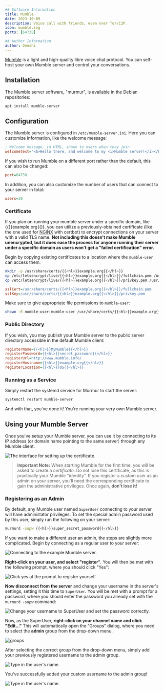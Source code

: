 ```yaml
---
## Software Information
title: Mumble
date: 2023-10-09
description: Voice call with friends, even over Tor/I2P.
icon: mumble.svg
ports: [64738]

## Author Information
author: Denshi
---
```


[Mumble](https://www.mumble.info/) is a light and high-quality libre voice chat protocol. You can self-host your own Mumble server and control your conversations.

## Installation

The Mumble server software, "murmur", is available in the Debian repositories:
```sh
apt install mumble-server
```

## Configuration

The Mumble server is configured in `/etc/mumble-server.ini`. Here you can customize information, like the welcome message:

```ini
; Welcome message, in HTML, shown to users when they join
welcometext="<b>Hello there, and welcome to my <i>Mumble server!</i></b>"
```

If you wish to run Mumble on a different port rather than the default, this can also be changed:
```ini
port=64738
```

In addition, you can also customize the number of users that can connect to your server in total:
```ini
users=30
```

### Certificate

If you plan on running your mumble server under a specific domain, like {{<hl>}}example.org{{</hl>}}, you can utilize a previously-obtained certificate (like the one used for [NGINX](/server/nginx) with certbot) to encrypt connections on your server with a valid TLS name. **Not including this doesn't make Mumble unencrypted, but it does ease the process for anyone running their server under a specific domain as users won't get a "failed certification" error.**

Begin by copying existing certificates to a location where the `mumble-user` can access them:

```sh
mkdir -p /usr/share/certs/{{<hl>}}example.org{{</hl>}}
cp /etc/letsencrypt/live/{{<hl>}}example.org{{</hl>}}/fullchain.pem /usr/share/certs/{{<hl>}}example.org{{</hl>}}/
cp /etc/letsencrypt/live/{{<hl>}}example.org{{</hl>}}/privkey.pem /usr/share/certs/{{<hl>}}example.org{{</hl>}}/
```

```ini
sslCert=/usr/share/certs/{{<hl>}}example.org{{</hl>}}/fullchain.pem
sslKey=/usr/share/certs/{{<hl>}}example.org{{</hl>}}/privkey.pem
```

Make sure to give appropriate file permissions to `mumble-user`:

```sh
chown -R mumble-user:mumble-user /usr/share/certs/{{<hl>}}example.org{{</hl>}}
```

### Public Directory

If you wish, you may publish your Mumble server to the public server directory accessible in the default Mumble client:
```ini
registerName={{<hl>}}MyMumble{{</hl>}}
registerPassword={{<hl>}}secret_password{{</hl>}}
registerUrl=http://www.mumble.info/
registerHostname={{<hl>}}example.org{{</hl>}}
registerLocation={{<hl>}}US{{</hl>}}
```

### Running as a Service

Simply restart the systemd service for Murmur to start the server:
```sh
systemctl restart mumble-server
```

And with that, you've done it! You're running your very own Mumble server.

## Using your Mumble Server

Once you've setup your Mumble server, you can use it by connecting to its IP address (or domain name pointing to the same server) through any Mumble client.

![The interface for setting up the certificate.](1-cert.png)

> **Important Note:** When starting Mumble for the first time, you will be asked to create a *certificate.* Do not lose this certificate, as this is practically your Mumble "identity". If you register a custom user as an admin on your server, you'll need the corresponding certificate to gain the administrative privileges. Once again, **don't lose it!**


### Registering as an Admin

By default, any Mumble user named `SuperUser` connecting to your server will have administator privileges. To set the special admin password used by this user, simply run the following on your server:

```sh
murmurd -supw {{<hl>}}super_secret_password{{</hl>}}
```

If you want to make a different user an admin, the steps are slightly more complicated. Begin by connecting as a regular user to your server:

![Connecting to the example Mumble server.](1-connecting.png)

**Right-click on your user, and select "register".** You will then be met with the following prompt, where you should click "Yes":

![Click yes at the prompt to register yourself](2-register.png)

**Now disconnect from the server** and change your username in the server's settings, setting it this time to `SuperUser`. You will be met with a prompt for a password, where you should enter the password you already set with the `murmurd -supw` command:

![Change your username to SuperUser and set the password correctly.](3-superuser.png)

Now, as the SuperUser, **right-click on your channel name and click "Edit..."** This will automatically open the "Groups" dialog, where you need to select the **admin** group from the drop-down menu.

![groups](4-groups.png)

After selecting the correct group from the drop-down menu, simply add your previously registered username to the admin group.

![Type in the user's name.](5-adduser.png)

You've successfully added your custom username to the admin group!

![Type in the user's name.](6-done.png)

